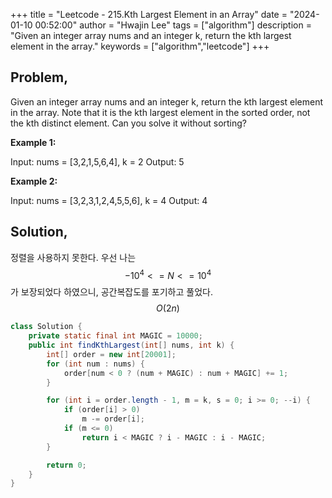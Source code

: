 +++
title = "Leetcode - 215.Kth Largest Element in an Array"
date = "2024-01-10 00:52:00"
author = "Hwajin Lee"
tags = ["algorithm"]
description = "Given an integer array nums and an integer k, return the kth largest element in the array."
keywords = ["algorithm","leetcode"]
+++

## Problem,

Given an integer array nums and an integer k, return the kth largest element in the array.
Note that it is the kth largest element in the sorted order, not the kth distinct element.
Can you solve it without sorting?


**Example 1:**

Input: nums = [3,2,1,5,6,4], k = 2
Output: 5

**Example 2:**

Input: nums = [3,2,3,1,2,4,5,5,6], k = 4
Output: 4

## Solution,

정렬을 사용하지 못한다. 우선 나는 $$-10^4 <= N <= 10^4$$ 가 보장되었다 하였으니, 공간복잡도를 포기하고 풀었다. $$O(2n)$$

```java
class Solution {
    private static final int MAGIC = 10000;
    public int findKthLargest(int[] nums, int k) {
        int[] order = new int[20001];
        for (int num : nums) {
            order[num < 0 ? (num + MAGIC) : num + MAGIC] += 1;
        }

        for (int i = order.length - 1, m = k, s = 0; i >= 0; --i) {
            if (order[i] > 0) 
                m -= order[i];
            if (m <= 0) 
                return i < MAGIC ? i - MAGIC : i - MAGIC;
        }

        return 0;
    }
}
```